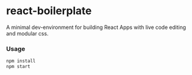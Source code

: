 # react-boilerplate

A minimal dev-environment for building React Apps with live code editing and modular css.

### Usage
```sh
npm install
npm start
```

